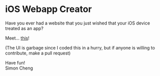 # iOS Webapp Creator
Have you ever had a website that you just wished that your iOS device treated as an app?

Meet... [this](https://scheng123.github.io/ios-webapp-creator/)!

(The UI is garbage since I coded this in a hurry, but if anyone is willing to contribute, make a pull request)

Have fun!<br>
Simon Cheng
